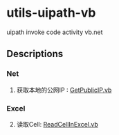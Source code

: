 # utils-uipath-vb
uipath invoke code activity vb.net

## Descriptions
### Net
1. 获取本地的公网IP : [GetPublicIP.vb](https://github.com/HinokiSu/utils-uipath-vb/blob/main/Net/GetPublicIP.vb)

### Excel
2. 读取Cell: [ReadCellInExcel.vb](https://github.com/HinokiSu/utils-uipath-vb/blob/main/Excel/ReadCellInExcel.vb)
